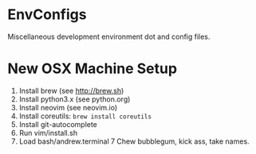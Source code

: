 # EnvConfigs
Miscellaneous development environment dot and config files.

# New OSX Machine Setup
1. Install brew (see http://brew.sh)
2. Install python3.x (see python.org)
3. Install neovim (see neovim.io)
4. Install coreutils: ```brew install coreutils```
5. Install git-autocomplete
5. Run vim/install.sh
6. Load bash/andrew.terminal
7 Chew bubblegum, kick ass, take names.
